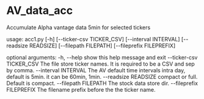 # AV_data_acc
Accumulate Alpha vantage data 5min for selected tickers

usage: acc1.py [-h] [--ticker-csv TICKER_CSV] [--interval INTERVAL]
               [--readsize READSIZE] [--filepath FILEPATH]
               [--fileprefix FILEPREFIX]

optional arguments:
  -h, --help            show this help message and exit
  --ticker-csv TICKER_CSV
                        The file store ticker names. It is required to be a
                        CSV and sep by comma.
  --interval INTERVAL   The AV default time intervals intra day, default is
                        5min. it can be 60min, 1min.
  --readsize READSIZE   compact or full. Default is compact.
  --filepath FILEPATH   The stock data store dir.
  --fileprefix FILEPREFIX
                        The filename prefix before the the ticker name.
